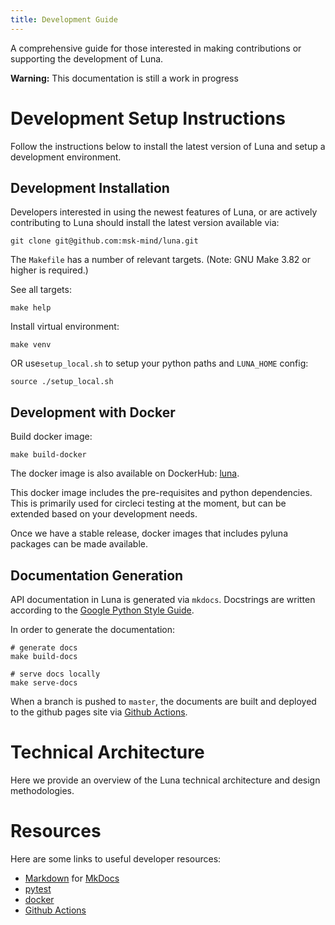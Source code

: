 ```yaml
---
title: Development Guide
---
```


A comprehensive guide for those interested in making contributions or
supporting the development of Luna.

**Warning:** This documentation is still a work in progress

# Development Setup Instructions

Follow the instructions below to install the latest version of Luna and
setup a development environment.

## Development Installation

Developers interested in using the newest features of Luna, or are
actively contributing to Luna should install the latest version
available via:

    git clone git@github.com:msk-mind/luna.git

The `Makefile` has a number of relevant targets. (Note: GNU
Make 3.82 or higher is required.)

See all targets:

    make help

Install virtual environment:

    make venv

OR use`setup_local.sh` to setup your python paths and `LUNA_HOME`
config:

    source ./setup_local.sh

## Development with Docker

Build docker image:

    make build-docker

The docker image is also available on DockerHub:
[luna](https://hub.docker.com/r/mskmind/luna).

This docker image includes the pre-requisites and python dependencies.
This is primarily used for circleci testing at the moment, but can be
extended based on your development needs.

Once we have a stable release, docker images that includes pyluna
packages can be made available.

## Documentation Generation

API documentation in Luna is generated via `mkdocs`. Docstrings
are written according to the [Google Python Style
Guide](https://www.sphinx-doc.org/en/master/usage/extensions/napoleon.html).

In order to generate the documentation:

    # generate docs
    make build-docs

    # serve docs locally
    make serve-docs

When a branch is pushed to `master`, the documents are built and deployed to
the github pages site via [Github Actions](https://docs.github.com/en/actions).

# Technical Architecture

Here we provide an overview of the Luna technical architecture and
design methodologies.

# Resources

Here are some links to useful developer resources:

-   [Markdown](http://docutils.sourceforge.net/rst.html) for
    [MkDocs](http://www.mkdocs.org/)
-   [pytest](https://docs.pytest.org/)
-   [docker](https://www.docker.com/)
-   [Github Actions](https://docs.github.com/en/actions)
